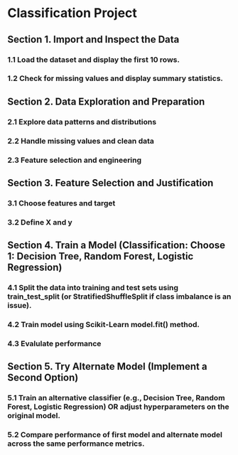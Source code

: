 # Classification Project

## Section 1. Import and Inspect the Data
### 1.1 Load the dataset and display the first 10 rows.
### 1.2 Check for missing values and display summary statistics.

## Section 2. Data Exploration and Preparation
### 2.1 Explore data patterns and distributions
### 2.2 Handle missing values and clean data
### 2.3 Feature selection and engineering

## Section 3. Feature Selection and Justification
### 3.1 Choose features and target
### 3.2 Define X and y

## Section 4. Train a Model (Classification: Choose 1: Decision Tree, Random Forest, Logistic Regression)
### 4.1 Split the data into training and test sets using train_test_split (or StratifiedShuffleSplit if class imbalance is an issue).
### 4.2 Train model using Scikit-Learn model.fit() method.
### 4.3 Evalulate performance

## Section 5. Try Alternate Model (Implement a Second Option)
### 5.1 Train an alternative classifier (e.g., Decision Tree, Random Forest, Logistic Regression) OR adjust hyperparameters on the original model.
### 5.2 Compare performance of first model and alternate model across the same performance metrics.